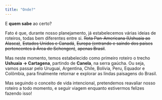 ```yaml
---
title: "Onde?"
---
```

E **quem sabe** ao certo?

Fato é que, durante nosso planejamento, já estabelecemos várias ideias de roteiros, todas bem diferentes entre si. ~~Rota Pan-Americana (Ushuaia ao Alasca)~~, ~~Estados Unidos e Canadá~~, ~~Europa (entrando e saindo dos países pertencentes à Área de Schengen)~~, ~~apenas Brasil~~.

Mas neste momento, temos estabelecido como primeiro roteiro o trecho **Ushuaia &rarr; Cartagena**, partindo de **Canela**, na serra gaúcha. Ou seja, vamos passar pelo Uruguai, Argentina, Chile, Bolívia, Peru, Equador e Colômbia, para finalmente retornar e explorar as lindas paisagens do Brasil.

Mas seguindo o conceito de vida intencional, pretendemos reavaliar nosso roteiro a todo momento, e seguir viagem enquanto estivermos felizes fazendo isso!
